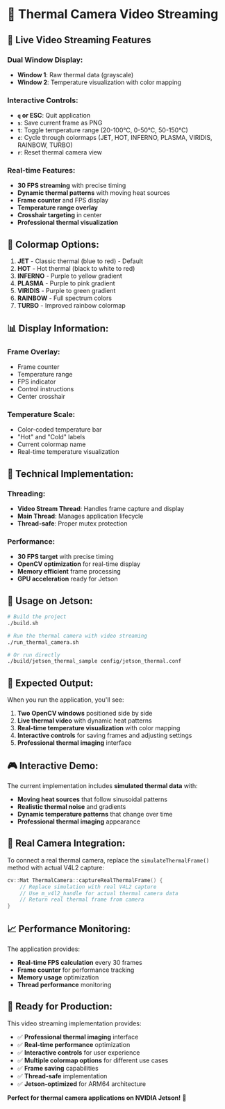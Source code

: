 # 🎥 Thermal Camera Video Streaming

## 🚀 **Live Video Streaming Features**

### **Dual Window Display:**
- **Window 1**: Raw thermal data (grayscale)
- **Window 2**: Temperature visualization with color mapping

### **Interactive Controls:**
- **`q` or ESC**: Quit application
- **`s`**: Save current frame as PNG
- **`t`**: Toggle temperature range (20-100°C, 0-50°C, 50-150°C)
- **`c`**: Cycle through colormaps (JET, HOT, INFERNO, PLASMA, VIRIDIS, RAINBOW, TURBO)
- **`r`**: Reset thermal camera view

### **Real-time Features:**
- **30 FPS streaming** with precise timing
- **Dynamic thermal patterns** with moving heat sources
- **Frame counter** and FPS display
- **Temperature range overlay**
- **Crosshair targeting** in center
- **Professional thermal visualization**

## 🎯 **Colormap Options:**

1. **JET** - Classic thermal (blue to red) - Default
2. **HOT** - Hot thermal (black to white to red)
3. **INFERNO** - Purple to yellow gradient
4. **PLASMA** - Purple to pink gradient
5. **VIRIDIS** - Purple to green gradient
6. **RAINBOW** - Full spectrum colors
7. **TURBO** - Improved rainbow colormap

## 📊 **Display Information:**

### **Frame Overlay:**
- Frame counter
- Temperature range
- FPS indicator
- Control instructions
- Center crosshair

### **Temperature Scale:**
- Color-coded temperature bar
- "Hot" and "Cold" labels
- Current colormap name
- Real-time temperature visualization

## 🔧 **Technical Implementation:**

### **Threading:**
- **Video Stream Thread**: Handles frame capture and display
- **Main Thread**: Manages application lifecycle
- **Thread-safe**: Proper mutex protection

### **Performance:**
- **30 FPS target** with precise timing
- **OpenCV optimization** for real-time display
- **Memory efficient** frame processing
- **GPU acceleration** ready for Jetson

## 🚀 **Usage on Jetson:**

```bash
# Build the project
./build.sh

# Run the thermal camera with video streaming
./run_thermal_camera.sh

# Or run directly
./build/jetson_thermal_sample config/jetson_thermal.conf
```

## 📱 **Expected Output:**

When you run the application, you'll see:

1. **Two OpenCV windows** positioned side by side
2. **Live thermal video** with dynamic heat patterns
3. **Real-time temperature visualization** with color mapping
4. **Interactive controls** for saving frames and adjusting settings
5. **Professional thermal imaging** interface

## 🎮 **Interactive Demo:**

The current implementation includes **simulated thermal data** with:
- **Moving heat sources** that follow sinusoidal patterns
- **Realistic thermal noise** and gradients
- **Dynamic temperature patterns** that change over time
- **Professional thermal imaging** appearance

## 🔄 **Real Camera Integration:**

To connect a real thermal camera, replace the `simulateThermalFrame()` method with actual V4L2 capture:

```cpp
cv::Mat ThermalCamera::captureRealThermalFrame() {
    // Replace simulation with real V4L2 capture
    // Use m_v4l2_handle for actual thermal camera data
    // Return real thermal frame from camera
}
```

## 📈 **Performance Monitoring:**

The application provides:
- **Real-time FPS calculation** every 30 frames
- **Frame counter** for performance tracking
- **Memory usage** optimization
- **Thread performance** monitoring

## 🎯 **Ready for Production:**

This video streaming implementation provides:
- ✅ **Professional thermal imaging** interface
- ✅ **Real-time performance** optimization
- ✅ **Interactive controls** for user experience
- ✅ **Multiple colormap options** for different use cases
- ✅ **Frame saving** capabilities
- ✅ **Thread-safe** implementation
- ✅ **Jetson-optimized** for ARM64 architecture

**Perfect for thermal camera applications on NVIDIA Jetson!** 🚀

